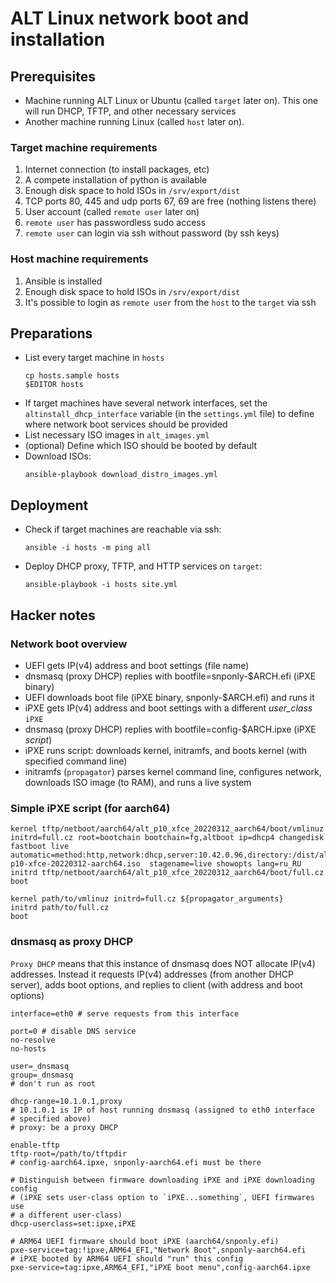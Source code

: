 # ALT Linux network boot and installation

## Prerequisites

* Machine running ALT Linux or Ubuntu (called `target` later on). This one will run DHCP, TFTP, and other necessary services
* Another machine running Linux (called `host` later on).

### Target machine requirements

1. Internet connection (to install packages, etc)
2. A compete installation of python is available
3. Enough disk space to hold ISOs in `/srv/export/dist`
4. TCP ports 80, 445 and udp ports 67, 69 are free (nothing listens there)
5. User account (called `remote user` later on)
6. `remote user` has passwordless sudo access
7. `remote user` can login via ssh without password (by ssh keys)

### Host machine requirements

1. Ansible is installed
2. Enough disk space to hold ISOs in `/srv/export/dist`
3. It's possible to login as `remote user` from the `host` to the `target` via ssh


## Preparations

* List every target machine in `hosts`
  ```
  cp hosts.sample hosts
  $EDITOR hosts
  ```
* If target machines have several network interfaces, set the
  `altinstall_dhcp_interface` variable (in the `settings.yml` file)
  to define where network boot services should be provided
* List necessary ISO images in `alt_images.yml`
* (optional) Define which ISO should be booted by default
* Download ISOs:
  ```
  ansible-playbook download_distro_images.yml
  ```

## Deployment

* Check if target machines are reachable via ssh:
  ```
  ansible -i hosts -m ping all
  ```

* Deploy DHCP proxy, TFTP, and HTTP services on `target`:
  ```
  ansible-playbook -i hosts site.yml
  ```


## Hacker notes

### Network boot overview

* UEFI gets IP(v4) address and boot settings (file name)
* dnsmasq (proxy DHCP) replies with bootfile=snponly-$ARCH.efi (iPXE binary)
* UEFI downloads boot file (iPXE binary, snponly-$ARCH.efi) and runs it
* iPXE gets IP(v4) address and boot settings with a different *user_class* `iPXE`
* dnsmasq (proxy DHCP) replies with bootfile=config-$ARCH.ipxe (iPXE *script*)
* iPXE runs script: downloads kernel, initramfs, and boots kernel (with specified command line)
* initramfs (`propagator`) parses kernel command line, configures network,
  downloads ISO image (to RAM), and runs a live system


### Simple iPXE script (for aarch64)

```
kernel tftp/netboot/aarch64/alt_p10_xfce_20220312_aarch64/boot/vmlinuz initrd=full.cz root=bootchain bootchain=fg,altboot ip=dhcp4 changedisk fastboot live automatic=method:http,network:dhcp,server:10.42.0.96,directory:/dist/alt-p10-xfce-20220312-aarch64.iso  stagename=live showopts lang=ru_RU
initrd tftp/netboot/aarch64/alt_p10_xfce_20220312_aarch64/boot/full.cz
boot
```

```
kernel path/to/vmlinuz initrd=full.cz ${propagator_arguments}
initrd path/to/full.cz
boot
```


### dnsmasq as proxy DHCP

`Proxy DHCP` means that this instance of dnsmasq does NOT allocate IP(v4)
addresses. Instead it requests IP(v4) addresses (from another DHCP server),
adds boot options, and replies to client (with address and boot options)

```
interface=eth0 # serve requests from this interface

port=0 # disable DNS service
no-resolve
no-hosts

user=_dnsmasq
group=_dnsmasq
# don't run as root

dhcp-range=10.1.0.1,proxy 
# 10.1.0.1 is IP of host running dnsmasq (assigned to eth0 interface
# specified above)
# proxy: be a proxy DHCP

enable-tftp
tftp-root=/path/to/tftpdir
# config-aarch64.ipxe, snponly-aarch64.efi must be there

# Distinguish between firmware downloading iPXE and iPXE downloading config
# (iPXE sets user-class option to `iPXE...something`, UEFI firmwares use
# a different user-class)
dhcp-userclass=set:ipxe,iPXE

# ARM64 UEFI firmware should boot iPXE (aarch64/snponly.efi)
pxe-service=tag:!ipxe,ARM64_EFI,"Network Boot",snponly-aarch64.efi
# iPXE booted by ARM64 UEFI should "run" this config
pxe-service=tag:ipxe,ARM64_EFI,"iPXE boot menu",config-aarch64.ipxe
```
